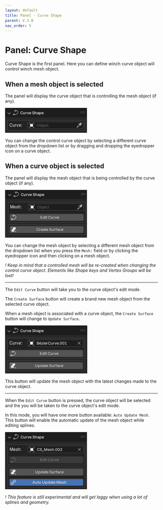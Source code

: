 ```yaml
---
layout: default
title: Panel - Curve Shape
parent: V.3.0
nav_order: 5
---
```


# Panel: Curve Shape
Curve Shape is the first panel. Here you can define winch curve object will control winch mesh object.

## When a mesh object is selected
The panel will display the curve object that is controlling the mesh object (if any).

![cs_panel_mesh](../assets/cs_panel_mesh.png)

You can change the control curve object by selecting a different curve object from the dropdown list or by dragging and dropping the eyedropper icon on a curve object.



## When a curve object is selected
The panel will display the mesh object that is being controlled by the curve object (if any). 

![cs_panel_curve](../assets/cs_panel_curve.png)

You can change the mesh object by selecting a different mesh object from the dropdown list when you press the `Mesh:` field or by clicking the eyedropper icon and then clicking on a mesh object.

*! Keep in mind that a controlled mesh will be re-created when changing the control curve object. Elements like Shape keys and Vertex Groups will be lost!*

***

The `Edit Curve` button will take you to the curve object's edit mode.

The `Create Surface` button will create a brand new mesh object from the selected curve object.

When a mesh object is associated with a curve object, the `Create Surface` button will change to `Update Surface`. 

![cs_panel_curve](../assets/cs_panel_curve_update.png)

This button will update the mesh object with the latest changes made to the curve object.

***

When the `Edit Curve` button is pressed, the curve object will be selected and the you will be taken to the curve object's edit mode.

In this mode, you will have one more button available: `Auto Update Mesh`. This button will enable the automatic update of the mesh object while editing splines. 

![cs_panel_update](../assets/cs_panel_update.png)

*! This feature is still experimental and will get laggy when using a lot of splines and geometry.*
